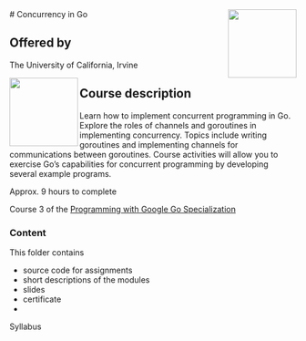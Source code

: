 <a href="https://www.coursera.org/learn/golang-concurrency">
<img src="../../../../img/Concurrency_in_Go_logo.avif" width="120" height="120" align="right">
</a>
# Concurrency in Go

## Offered by
The University of California, Irvine


<img src="https://upload.wikimedia.org/wikipedia/commons/8/8f/University_of_California%2C_Irvine_logo.svg" width="120" height="120" align="left">


## Course description

Learn how to implement concurrent programming in Go. Explore the roles of channels and goroutines in implementing concurrency. Topics include writing goroutines and implementing channels for communications between goroutines. Course activities will allow you to exercise Go’s capabilities for concurrent programming by developing several example programs.

Approx. 9 hours to complete

Course 3 of the [Programming with Google Go Specialization](../) 

### Content
This folder contains 
- source code for assignments
- short descriptions of the modules 
- slides 
- certificate 
- 

Syllabus
